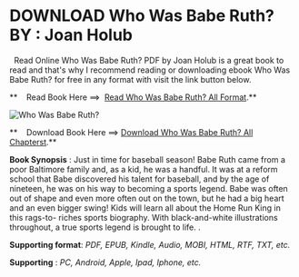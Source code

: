  **DOWNLOAD Who Was Babe Ruth? BY : Joan Holub**
===============================================

  Read Online Who Was Babe Ruth? PDF by Joan Holub is a great book to read and that's why I recommend reading or downloading ebook Who Was Babe Ruth? for free in any format with visit the link button below.

**    Read Book Here ==>  [Read Who Was Babe Ruth? All Format](https://goodreadbook.site/?book=0448455862).**

![Who Was Babe Ruth?](https://i.gr-assets.com/images/S/compressed.photo.goodreads.com/books/1324665565l/11737081.jpg)

**    Download Book Here ==> [Download Who Was Babe Ruth? All Chapterst](https://goodreadbook.site/?book=0448455862).**

**Book Synopsis** : Just in time for baseball season! Babe Ruth came from a poor Baltimore family and, as a kid, he was a handful. It was at a reform school that Babe discovered his talent for baseball, and by the age of nineteen, he was on his way to becoming a sports legend. Babe was often out of shape and even more often out on the town, but he had a big heart and an even bigger swing! Kids will learn all about the Home Run King in this rags-to- riches sports biography. With black-and-white illustrations throughout, a true sports legend is brought to life. .

**Supporting format**: _PDF, EPUB, Kindle, Audio, MOBI, HTML, RTF, TXT, etc._

**Supporting** : _PC, Android, Apple, Ipad, Iphone, etc._